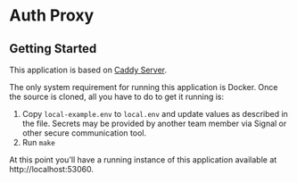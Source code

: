 # Auth Proxy

## Getting Started
This application is based on [Caddy Server](https://caddyserver.com/).

The only system requirement for running this application is Docker. Once the source is cloned, all you have to do to get
it running is:

1. Copy `local-example.env` to `local.env` and update values as described in the file. Secrets may be provided by
   another team member via Signal or other secure communication tool.
2. Run `make`

At this point you'll have a running instance of this application available at http://localhost:53060.
